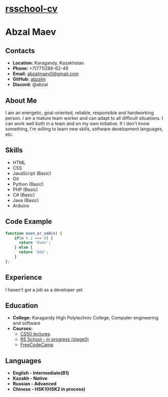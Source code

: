 # __[rsschool-cv](https://abzalm.github.io/rsschool-cv/)__

# __Abzal Maev__

## __Contacts__
- __Location:__ Karagandy, Kazakhstan
- __Phone:__ +7(771)286-62-49
- __Email:__ abzalmaev0@gmail.com
- __GitHub:__ [abzalm](https://github.com/abzalm)
- __Discord:__ @abzal

## __About Me__
I am an energetic, goal-oriented, reliable, responsible and hardworking person. I am a mature team worker and can adapt to all difficult situations. I can work well both in a team and on my own initiative. If I don't know something, I'm willing to learn new skills, software development languages, etc.

## __Skills__
- HTML
- CSS
- JavaScript (Basic)
- Git
- Python (Basic)
- PHP (Basic)
- C# (Basic)
- Java (Basic)
- Arduino

## __Code Example__
```javascript
function even_or_odd(n) {
    if(n % 2 === 0) {
      return 'Even';
    } else {
      return 'Odd';
    }
};
```
## __Experience__
I haven't got a job as a developer yet
## __Education__ 
- __College:__ Karagandy High Polytechnic College, Computer engineering and software
- __Courses:__
  - [CS50 lectures](https://www.youtube.com/channel/UCcabW7890RKJzL968QWEykA)
  - [RS School - in progress (stage0)](https://rs.school/)
  - [FreeCodeCamp](https://www.freecodecamp.org)

## __Languages__
- __English - Intermediate(B1)__
- __Kazakh - Native__
- __Russian - Advanced__
- __Chinese - HSK1(HSK2 in process)__